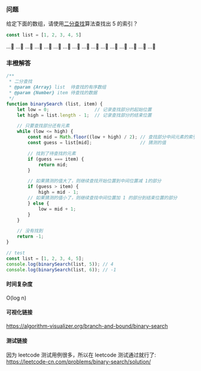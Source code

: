 ### 问题

给定下面的数组，请使用[二分查找](https://zh.wikipedia.org/wiki/%E4%BA%8C%E5%88%86%E6%90%9C%E7%B4%A2%E7%AE%97%E6%B3%95)算法查找出 5 的索引？

```javascript
const list = [1, 2, 3, 4, 5]
```

...🤔
...🤔
...🤔
...🤔
...🤔
...🤔
...🤔
...🤔
...🤔
...🤔
...🤔
...🤔
...🤔
...🤔
...🤔
...🤔


### 丰橙解答

```javascript
/**
 * 二分查找
 * @param {Array} list  待查找的有序数组
 * @param {Number} item 待查找的数据
 */
function binarySearch (list, item) {
    let low = 0;                 // 记录查找部分的起始位置
    let high = list.length - 1;  // 记录查找部分的结束位置

    // 只要查找部分还有元素
    while (low <= high) {
        const mid = Math.floor((low + high) / 2); // 查找部分中间元素的索引
        const guess = list[mid];                  // 猜测的值

        // 找到了待查找的元素
        if (guess === item) {
            return mid;
        }

        // 如果猜测的值大了，则继续查找开始位置到中间位置减 1的部分
        if (guess > item) {
            high = mid - 1;
        // 如果猜测的值小了，则继续查找中间位置加 1 的部分到结束位置的部分
        } else {
            low = mid + 1;
        }
    }

    // 没有找到
    return -1;
}

// test
const list = [1, 2, 3, 4, 5];
console.log(binarySearch(list, 5)); // 4
console.log(binarySearch(list, 6)); // -1


```

#### 时间复杂度

O(log n)

#### 可视化链接
https://algorithm-visualizer.org/branch-and-bound/binary-search

#### 测试链接
因为 leetcode 测试用例很多，所以在 leetcode 测试通过就行了:
https://leetcode-cn.com/problems/binary-search/solution/
